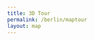```yaml
---
title: 3D Tour
permalink: /berlin/maptour
layout: map
---
```


<script src="/f/bjs/jquery.js"></script>
<script src="/f/bjs/jquery.qrcode.min.js"></script>
<script src="/f/bjs/ammo.js"></script>
<script src="/f/bjs/recast.js"></script>
<script src="/f/bjs/cannon.js"></script>
<script src="/f/bjs/Oimo.js"></script>
<script src="/f/bjs/earcut.min.js"></script>
<script src="/f/bjs/babylon.js"></script>
<script src="/f/bjs/babylonjs.materials.min.js"></script>
<script src="/f/bjs/babylonjs.proceduralTextures.min.js"></script>
<script src="/f/bjs/babylonjs.postProcess.min.js"></script>
<script src="/f/bjs/babylonjs.loaders.min.js"></script>
<script src="/f/bjs/babylonjs.serializers.min.js"></script>
<script src="/f/bjs/babylon.gui.min.js"></script>
<script src="/f/bjs/babylon.inspector.bundle.js"></script>
<script src="/f/bjs/babylon.nodeEditor.js"></script>
<script src="/f/bjs/babylon.guiEditor.js"></script>
<script src="/f/bowser.js"></script>
<script src="/f/babylonhelpers.js"></script>
<script src="/f/models.js"></script>
<script src="/f/modelcache.js"></script>
<script src="/f/buttonhelpers.js"></script>
<script src="/f/soundshelper.js"></script>
<script src="/f/tdhelpers.js"></script>


<script>

BABYLON.Effect.RegisterShader("fade", "precision highp float;" +
                              "varying vec2 vUV;" +
                              "uniform sampler2D textureSampler; " +
                              "uniform float fadeLevel; " +
                              "void main(void){" +
                              "vec4 baseColor = texture2D(textureSampler, vUV) * fadeLevel;" +
                              "baseColor.a = 1.0;" +
                              "gl_FragColor = baseColor;" + "}");

BABYLON.DefaultLoadingScreen.prototype.displayLoadingUI = function () {
  document.getElementById("loadingScreen").innerHTML = "loading... " + this.loadingUIText;
  if ( typeof(this._onceonly) == "undefined" ) {
    window.addEventListener("resize", this._resizeLoadingUI);
    this._onceonly = "defined"
  }
};

BABYLON.DefaultLoadingScreen.prototype.hideLoadingUI = function(){
  document.getElementById("loadingScreen").style.display = "none";
  // if the loader screen is complete and we're in the middle of a fadeOut
  // then trigger the fadeIn again.
  if (ppFadeLevel < 0) stop_transition = false;
}

var canvas = null;
var alltextures = []
var engine = null;
var scene = null;
var multimat = null
var sceneToRender = null;
var skyboxMesh = null;
var currModel = null;
var baseMaterialSizes = [64, 256, 512, 1024]
var textBlock = null;
var cameraPath = []

function displayModel(mlid) {
  window.browser = bowser.getParser(window.navigator.userAgent);

  canvas = document.getElementById("3dcanvas");
  currModel = UPModels.modelForMlid(mlid);

  var createDefaultEngine = function() {
    return new BABYLON.Engine(canvas, true, {
      preserveDrawingBuffer: true,
      stencil: true,
      disableWebGL2Support: TDHelpers.disableWebGL2()});
  };

  var delayCreateScene = function () {
    var scene = new BABYLON.Scene(engine);
    document.getElementById("loadingScreen").style.display = "none";
    BABYLON.SceneLoader.ShowLoadingScreen = false;

    var r = createSkyBox(scene)
    skyboxMesh = r[0]
    multimat = r[1]

    loadSkyBoxMaterial(currModel.mlid,baseMaterialSizes[0],alltextures,
                       multimat,scene)

    addKeyboardObserver(scene, skyboxMesh);

    var advancedTexture = BABYLON.GUI.AdvancedDynamicTexture.CreateFullscreenUI("UI");

    textBlock = ButtonHelpers.createTextBlock()
    advancedTexture.addControl(textBlock);

    if ( TDHelpers.isMobile() ) {
      var button = ButtonHelpers.create("butPrev", "<<<", "-40%", "45%");
      button.onPointerClickObservable.add(ButtonHelpers.CB.previous)
      advancedTexture.addControl(button);

      var button = ButtonHelpers.create("butNext", ">>>", "40%", "45%")
      button.onPointerClickObservable.add(ButtonHelpers.CB.next)
      advancedTexture.addControl(button);

      var button = ButtonHelpers.create("butVol", "vol", "0%", "-45%")
      button.onPointerClickObservable.add(ButtonHelpers.CB.volume)
      advancedTexture.addControl(button);

      var button = ButtonHelpers.create("butMute", "mute", "0%", "-45%")
      button.onPointerClickObservable.add(ButtonHelpers.CB.mute)
      ButtonHelpers.hide(button)
      advancedTexture.addControl(button);

      var button = ButtonHelpers.create("butPlay", "play", "0%", "45%")
      button.onPointerClickObservable.add(ButtonHelpers.CB.flythrough)
      advancedTexture.addControl(button);

      var button = ButtonHelpers.create("butExit", "fulls", "-40%", "-45%")
      button.onPointerClickObservable.add(ButtonHelpers.CB.exit)
      advancedTexture.addControl(button);

      if ( ButtonHelpers.showShare() ) {
        var button = ButtonHelpers.create("butShare", "share", "-40%", "-40%")
        button.onPointerClickObservable.add(ButtonHelpers.CB.share)
        advancedTexture.addControl(button);
      }

      if ( !ButtonHelpers.isSafari() ) {
        var button = ButtonHelpers.create("butFS", "fulls", "40%", "-45%")
        button.onPointerClickObservable.add(ButtonHelpers.CB.fullscreen)
        advancedTexture.addControl(button);

        var button = ButtonHelpers.create("butFSexit", "fulls", "45%", "-45%")
        button.onPointerClickObservable.add(ButtonHelpers.CB.fullscreen_exit)
        ButtonHelpers.hide(button)
        advancedTexture.addControl(button);
      }

    } else {
      // --- this is the desktop interface
      var button = ButtonHelpers.create("butPrev", "<<<", "-45%", "45%");
      button.onPointerClickObservable.add(ButtonHelpers.CB.previous)
      advancedTexture.addControl(button);

      var button = ButtonHelpers.create("butNext", ">>>", "45%", "45%")
      button.onPointerClickObservable.add(ButtonHelpers.CB.next)
      advancedTexture.addControl(button);

      var button = ButtonHelpers.create("butVol", "vol", "0%", "-45%")
      button.onPointerClickObservable.add(ButtonHelpers.CB.volume)
      advancedTexture.addControl(button);

      var button = ButtonHelpers.create("butMute", "mute", "0%", "-45%")
      button.onPointerClickObservable.add(ButtonHelpers.CB.mute)
      ButtonHelpers.hide(button)
      advancedTexture.addControl(button);

      var button = ButtonHelpers.create("butPlay", "play", "0%", "45%")
      button.onPointerClickObservable.add(ButtonHelpers.CB.flythrough)
      advancedTexture.addControl(button);

      var button = ButtonHelpers.create("butExit", "fulls", "-45%", "-45%")
      button.onPointerClickObservable.add(ButtonHelpers.CB.exit)
      advancedTexture.addControl(button);
      if ( ButtonHelpers.showShare() ) {
        var button = ButtonHelpers.create("butShare", "share", "-45%", "-42%")
        button.onPointerClickObservable.add(ButtonHelpers.CB.share)
        advancedTexture.addControl(button);
      }

      if ( !ButtonHelpers.isSafari() ) {
        var button = ButtonHelpers.create("butFS", "fulls", "45%", "-45%")
        button.onPointerClickObservable.add(ButtonHelpers.CB.fullscreen)
        advancedTexture.addControl(button);

        var button = ButtonHelpers.create("butFSexit", "fulls", "45%", "-45%")
        button.onPointerClickObservable.add(ButtonHelpers.CB.fullscreen_exit)
        ButtonHelpers.hide(button)
        advancedTexture.addControl(button);
      }
    }

    // Finally load the model.
    loadModel(currModel, scene, skyboxMesh, multimat, baseMaterialSizes)

    SoundsHelper.load(scene)
    return scene;
  };

  window.initFunction = async function() {
    var asyncEngineCreation = async function() {
      try {
        return createDefaultEngine();
      } catch(e) {
        console.log("the available createEngine function failed. Creating the default engine instead");
        return createDefaultEngine();
      }
    }

    window.engine = await asyncEngineCreation();

    if (!engine) throw 'engine should not be null.';

    window.scene = delayCreateScene();
  };

  initFunction().then(() => {
    sceneToRender = scene
    engine.runRenderLoop(function () {
      if (sceneToRender && sceneToRender.activeCamera) {
        sceneToRender.render();
      }
    });
  });

  window.addEventListener("resize", function () {
    if ( engine ) engine.resize();
  });
}


function createStreetMap() {
  var browser = bowser.getParser(window.navigator.userAgent);

  $('#loadingScreen').hide()
  $('#3dcanvas').hide()

  var map = new OSMBuildings({
    container: 'map',
    position: { latitude: 52.51836, longitude: 13.40438 },
    zoom: 16,
    minZoom: 15,
    maxZoom: 30,
    tilt: 30,
    attribution: '© Data <a href="https://openstreetmap.org/copyright/">OpenStreetMap</a> © Map <a href="https://mapbox.com/">Mapbox</a> © 3D <a href="https://osmbuildings.org/copyright/">OSM Buildings</a>'

  })

  map.addMapTiles('https://a.tile.openstreetmap.org/{z}/{x}/{y}.png');

  if ( browser.getPlatformType() !== "mobile" ) {
    map.addGeoJSONTiles('https://{s}.data.osmbuildings.org/0.2/anonymous/tile/{z}/{x}/{y}.json');
  }

  var haveObjs = [
    {
      mlid: "0ec35096975442188f5278665013bfae",
      loc: [52.56928,13.44615],
      rotation: 60,
    },
    {
      mlid: "3d0f151bf808494a9eb1b2a81665e832",
      loc: [52.52605,13.42966],
      rotation: 60,
    },
    {
      mlid: "70fcd5892cb346429c04c1d852b96169",
      loc: [52.53858,13.42697],
      rotation: 60,
    },
    {
      mlid: "924b850d72bd46478ab650cfa353d94d-1",
      loc: [52.52830,13.39892],
      rotation: 60,
    },
    {
      mlid: "924b850d72bd46478ab650cfa353d94d-2",
      loc: [52.52802,13.39907],
      rotation: 60,
    },
    {
      mlid: "924b850d72bd46478ab650cfa353d94d-3",
      loc: [52.52819,13.39915],
      rotation: 60,
    },
  ]

  $.each( haveObjs, function(idx, obj) {
    map.addOBJ( `${location.protocol}//${location.hostname}:${location.port}/m/${obj.mlid}/lods.obj`, { latitude: obj.loc[0], longitude: obj.loc[1] }, { scale: 25, altitude: 10, color: 'red', id: 'up-' + obj.mlid, rotation: obj.rotation });
  })

  map.on('pointerup', e => {
    $.each( e.features || [], function(idx,obj) {
      if ( obj.id.substring(0,3) === "up-" ) {
        $('#3dcanvas').fadeIn(500, function() {
          if ( engine == null ) {
            displayModel(obj.id.substring(3))
          } else {
            clearScene(scene, skyboxMesh, alltextures)

            // restruction
            currModel      = UPModels.modelForMlid(obj.id.substring(3))
            var r          = createSkyBox(scene)
            skyboxMesh     = r[0]
            multimat       = r[1]
            textBlock.text = currModel.text;

            loadSkyBoxMaterial(currModel.mlid, baseMaterialSizes[0],
                               alltextures, multimat,scene)
            addKeyboardObserver(scene, skyboxMesh);
            loadModel(currModel, scene, skyboxMesh, multimat, baseMaterialSizes)
          }
        })
        $('#map').fadeOut(500)
      }
    })
  });
}

$(window).on('infoscreen:close', createStreetMap )
</script>
